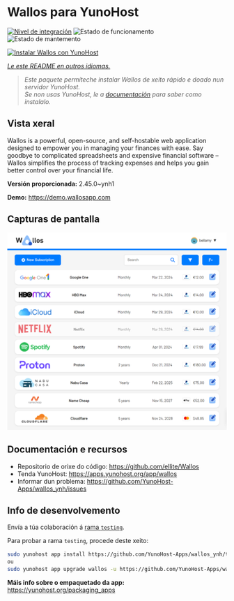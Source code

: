 <!--
NOTA: Este README foi creado automáticamente por <https://github.com/YunoHost/apps/tree/master/tools/readme_generator>
NON debe editarse manualmente.
-->

# Wallos para YunoHost

[![Nivel de integración](https://apps.yunohost.org/badge/integration/wallos)](https://ci-apps.yunohost.org/ci/apps/wallos/)
![Estado de funcionamento](https://apps.yunohost.org/badge/state/wallos)
![Estado de mantemento](https://apps.yunohost.org/badge/maintained/wallos)

[![Instalar Wallos con YunoHost](https://install-app.yunohost.org/install-with-yunohost.svg)](https://install-app.yunohost.org/?app=wallos)

*[Le este README en outros idiomas.](./ALL_README.md)*

> *Este paquete permíteche instalar Wallos de xeito rápido e doado nun servidor YunoHost.*  
> *Se non usas YunoHost, le a [documentación](https://yunohost.org/install) para saber como instalalo.*

## Vista xeral

Wallos is a powerful, open-source, and self-hostable web application designed to empower you in managing your finances with ease. Say goodbye to complicated spreadsheets and expensive financial software – Wallos simplifies the process of tracking expenses and helps you gain better control over your financial life.


**Versión proporcionada:** 2.45.0~ynh1

**Demo:** <https://demo.wallosapp.com>

## Capturas de pantalla

![Captura de pantalla de Wallos](./doc/screenshots/screenshot.png)

## Documentación e recursos

- Repositorio de orixe do código: <https://github.com/ellite/Wallos>
- Tenda YunoHost: <https://apps.yunohost.org/app/wallos>
- Informar dun problema: <https://github.com/YunoHost-Apps/wallos_ynh/issues>

## Info de desenvolvemento

Envía a túa colaboración á [rama `testing`](https://github.com/YunoHost-Apps/wallos_ynh/tree/testing).

Para probar a rama `testing`, procede deste xeito:

```bash
sudo yunohost app install https://github.com/YunoHost-Apps/wallos_ynh/tree/testing --debug
ou
sudo yunohost app upgrade wallos -u https://github.com/YunoHost-Apps/wallos_ynh/tree/testing --debug
```

**Máis info sobre o empaquetado da app:** <https://yunohost.org/packaging_apps>
